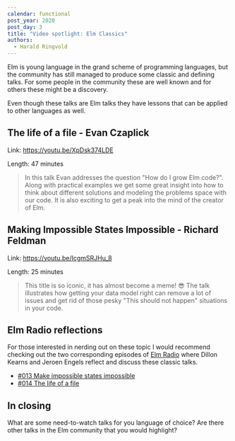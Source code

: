 ```yaml
---
calendar: functional
post_year: 2020
post_day: 3
title: "Video spotlight: Elm Classics"
authors:
  - Harald Ringvold
---
```

Elm is young language in the grand scheme of programming languages, but the community has still managed to produce some classic and defining talks. For some people in the community these are well known and for others these might be a discovery.

Even though these talks are Elm talks they have lessons that can be applied to other languages as well.

## The life of a file - Evan Czaplick

Link: <https://youtu.be/XpDsk374LDE>

Length: 47 minutes

>In this talk Evan addresses the question "How do I grow Elm code?". Along with practical examples we get some great insight into how to think about different solutions and modeling the problems space with our code. It is also exciting to get a peak into the mind of the creator of Elm. 

## Making Impossible States Impossible - Richard Feldman

Link: <https://youtu.be/IcgmSRJHu_8>

Length: 25 minutes

>This title is so iconic, it has almost become a meme! 😎 The talk illustrates how getting your data model right can remove a lot of issues and get rid of those pesky "This should not happen" situations in your code.


## Elm Radio reflections

For those interested in nerding out on these topic I would recommend checking out the two corresponding episodes of [Elm Radio](https://elm-radio.com/) where Dillon Kearns and Jeroen Engels reflect and discuss these classic talks.

- [#013 Make impossible states impossible](https://elm-radio.com/episode/impossible-states/)
- [#014 The life of a file](https://elm-radio.com/episode/life-of-a-file/)

## In closing

What are some need-to-watch talks for you language of choice? Are there other talks in the Elm community that you would highlight?